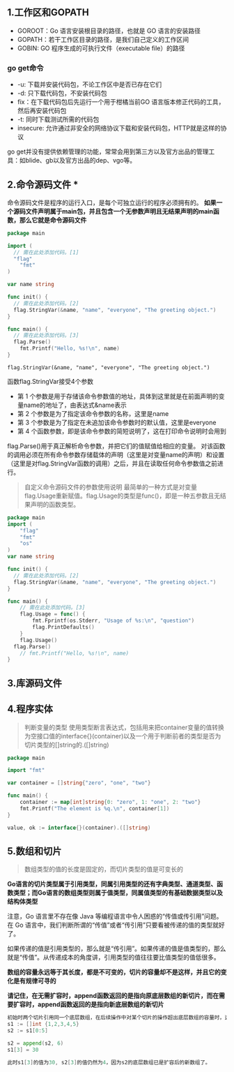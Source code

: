 ## 1.工作区和GOPATH

- GOROOT：Go 语言安装根目录的路径，也就是 GO 语言的安装路径
- GOPATH：若干工作区目录的路径，是我们自己定义的工作区间
- GOBIN: GO 程序生成的可执行文件（executable file）的路径

### go get命令
- -u: 下载并安装代码包，不论工作区中是否已存在它们
- -d: 只下载代码包，不安装代码包
- fix：在下载代码包后先运行一个用于柑橘当前GO 语言版本修正代码的工具，然后再安装代码包
- -t: 同时下载测试所需的代码包
- insecure: 允许通过非安全的网络协议下载和安装代码包，HTTP就是这样的协议

go get并没有提供依赖管理的功能，常常会用到第三方以及官方出品的管理工具：如blide、gb以及官方出品的dep、vgo等。

## 2.命令源码文件 *

命令源码文件是程序的运行入口，是每个可独立运行的程序必须拥有的。
**如果一个源码文件声明属于main包，并且包含一个无参数声明且无结果声明的main函数，那么它就是命令源码文件**

```go
package main

import (
  // 需在此处添加代码。[1]
  "flag"
	"fmt"
)

var name string

func init() {
  // 需在此处添加代码。[2]
  flag.StringVar(&name, "name", "everyone", "The greeting object.")
}

func main() {
  // 需在此处添加代码。[3]
  flag.Parse()
	fmt.Printf("Hello, %s!\n", name)
}

```

`flag.StringVar(&name, "name", "everyone", "The greeting object.")`

函数flag.StringVar接受4个参数

- 第 1 个参数是用于存储该命令参数值的地址，具体到这里就是在前面声明的变量name的地址了，由表达式&name表示
- 第 2 个参数是为了指定该命令参数的名称，这里是name
- 第 3 个参数是为了指定在未追加该命令参数时的默认值，这里是everyone
- 第 4 个函数参数，即是该命令参数的简短说明了，这在打印命令说明时会用到

flag.Parse()用于真正解析命令参数，并把它们的值赋值给相应的变量。
对该函数的调用必须在所有命令参数存储载体的声明（这里是对变量name的声明）和设置（这里是对flag.StringVar函数的调用）之后，并且在读取任何命令参数值之前进行。

> 自定义命令源码文件的参数使用说明
最简单的一种方式是对变量flag.Usage重新赋值。flag.Usage的类型是func()，即是一种五参数且无结果声明的函数类型。

```go
package main
import (
	"flag"
	"fmt"
	"os"
)
var name string

func init() {
  // 需在此处添加代码。[2]
  flag.StringVar(&name, "name", "everyone", "The greeting object.")
}

func main() {
	// 需在此处添加代码。[3]
	flag.Usage = func() {
		fmt.Fprintf(os.Stderr, "Usage of %s:\n", "question")
		flag.PrintDefaults()
	}
	flag.Usage()
  flag.Parse()
	// fmt.Printf("Hello, %s!\n", name)
}
```

## 3.库源码文件

## 4.程序实体

> 判断变量的类型
使用类型断言表达式，包括用来把container变量的值转换为空接口值的interface{}(container)以及一个用于判断前者的类型是否为切片类型的[]string的.([]string)

```go
package main

import "fmt"

var container = []string{"zero", "one", "two"}

func main() {
	container := map[int]string{0: "zero", 1: "one", 2: "two"}
	fmt.Printf("The element is %q.\n", container[1])
}

value, ok := interface{}(container).([]string)

```
## 5.数组和切片

> 数组类型的值的长度是固定的，而切片类型的值是可变长的

**Go语言的切片类型属于引用类型，同属引用类型的还有字典类型、通道类型、函数类型；而Go语言的数组类型则属于值类型，同属值类型的有基础数据类型以及结构体类型**

注意，Go 语言里不存在像 Java 等编程语言中令人困惑的“传值或传引用”问题。在 Go 语言中，我们判断所谓的“传值”或者“传引用”只要看被传递的值的类型就好了。

如果传递的值是引用类型的，那么就是“传引用”。如果传递的值是值类型的，那么就是“传值”。从传递成本的角度讲，引用类型的值往往要比值类型的值低很多。

**数组的容量永远等于其长度，都是不可变的，切片的容量却不是这样，并且它的变化是有规律可寻的**

**请记住，在无需扩容时，append函数返回的是指向原底层数组的新切片，而在需要扩容时，append函数返回的是指向新底层数组的新切片**

```go
初始时两个切片引用同一个底层数组，在后续操作中对某个切片的操作超出底层数组的容量时，这两个切片引用的就不是同一个数组了，比如下面这个例子:
s1 := []int {1,2,3,4,5}
s2 := s1[0:5]

s2 = append(s2, 6)
s1[3] = 30

此时s1[3]的值为30, s2[3]的值仍然为4，因为s2的底层数组已是扩容后的新数组了。
```